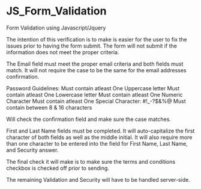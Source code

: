 # JS_Form_Validation
Form Validation using Javascript/Jquery

The intention of this verification is to make is easier for the user to fix the issues prior to having the form submit. The form will not submit if the information does not meet the proper criteria.

The Email field must meet the proper email criteria and both fields must match. It will not require the case to be the same for the email addresses confirmation.

Password Guidelines:
Must contain atleast One Uppercase letter
Must contain atleast One Lowercase letter
Must contain atleast One Numeric Character
Must contain atleast One Special Character: #!_-?$&%@
Must contain between 8 & 16 characters

Will check the confirmation field and make sure the case matches.


First and Last Name fields must be completed. It will auto-capitalize the first character of both fields as well as the middle initial. It will also require more than one character to be entered into the field for First Name, Last Name, and Security answer.

The final check it will make is to make sure the terms and conditions checkbox is checked off prior to sending.

The remaining Validation and Security will have to be handled server-side.
